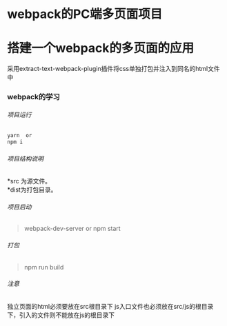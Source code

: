 # webpack的PC端多页面项目

# 搭建一个webpack的多页面的应用
采用extract-text-webpack-plugin插件将css单独打包并注入到同名的html文件中

### webpack的学习
###### 项目运行
```js
yarn  or
npm i
```
###### 项目结构说明
*src 为源文件。  
*dist为打包目录。

###### 项目启动
>  webpack-dev-server   or    npm start
###### 打包
>  npm run build


###### 注意
独立页面的html必须要放在src根目录下
js入口文件也必须放在src/js的根目录下，引入的文件则不能放在js的根目录下


